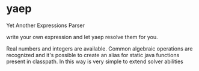 # yaep
Yet Another Expressions Parser

write your own expression and let yaep resolve them for you.

Real numbers and integers are available. Common algebraic operations are recognized and it's possible to create an 
alias for static java functions present in classpath. In this way is very simple to extend solver abilities

